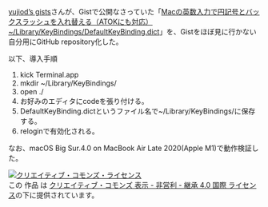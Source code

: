 [yujiod’s gists](https://gist.github.com/yujiod)さんが、Gistで公開なさっていた「[Macの英数入力で円記号とバックスラッシュを入れ替える（ATOKにも対応） ~/Library/KeyBindings/DefaultKeyBinding.dict](https://gist.github.com/yujiod/9823541)」を、Gistをほぼ見に行かない自分用にGitHub repository化した。

以下、導入手順
1. kick Terminal.app
2. mkdir ~/Library/KeyBindings/
3. open ./
4. お好みのエディタにcodeを張り付ける。
5. DefaultKeyBinding.dictというファイル名で~/Library/KeyBindings/に保存する。
6. reloginで有効化される。

なお、macOS Big Sur.4.0 on MacBook Air Late 2020(Apple M1)で動作検証した。

[![クリエイティブ・コモンズ・ライセンス](https://i.creativecommons.org/l/by-nc-sa/4.0/88x31.png)](http://creativecommons.org/licenses/by-nc-sa/4.0/)  
この 作品 は [クリエイティブ・コモンズ 表示 - 非営利 - 継承 4.0 国際 ライセンス](http://creativecommons.org/licenses/by-nc-sa/4.0/)の下に提供されています。
